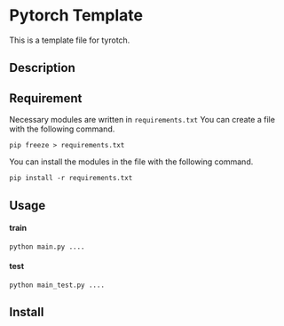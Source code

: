 Pytorch Template
====

This is a template file for tyrotch.

## Description


## Requirement

Necessary modules are written in `requirements.txt`
You can create a file with the following command.

`pip freeze > requirements.txt`

You can install the modules in the file with the following command.

`pip install -r requirements.txt`


## Usage

#### train

`python main.py ....`

#### test

`python main_test.py ....`

## Install
